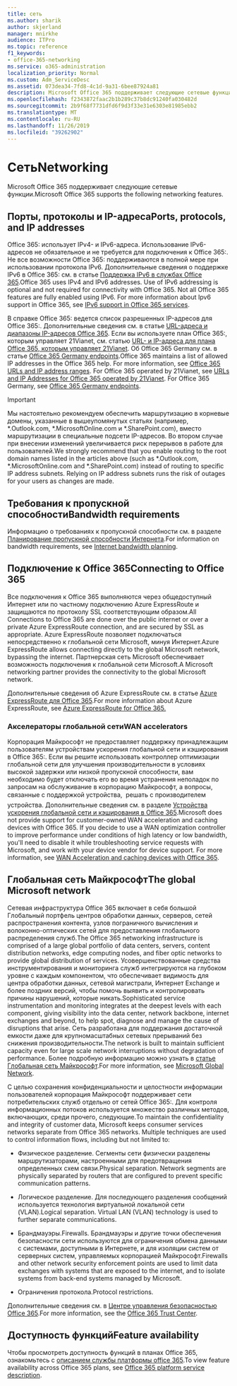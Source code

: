 ```yaml
---
title: сеть
ms.author: sharik
author: skjerland
manager: mnirkhe
audience: ITPro
ms.topic: reference
f1_keywords:
- office-365-networking
ms.service: o365-administration
localization_priority: Normal
ms.custom: Adm_ServiceDesc
ms.assetid: 073dea34-7fd8-4c1d-9a31-6bee87924a81
description: Microsoft Office 365 поддерживает следующие сетевые функции.
ms.openlocfilehash: f2343872faac2b1b289c37b8dc91240fa030482d
ms.sourcegitcommit: 2b9f68f7731dfd6f9d3f33e31e6303e81985ebb2
ms.translationtype: MT
ms.contentlocale: ru-RU
ms.lasthandoff: 11/26/2019
ms.locfileid: "39262902"
---
```

# <a name="networking"></a><span data-ttu-id="c82aa-103">Сеть</span><span class="sxs-lookup"><span data-stu-id="c82aa-103">Networking</span></span>

<span data-ttu-id="c82aa-104">Microsoft Office 365 поддерживает следующие сетевые функции.</span><span class="sxs-lookup"><span data-stu-id="c82aa-104">Microsoft Office 365 supports the following networking features.</span></span>
  
## <a name="ports-protocols-and-ip-addresses"></a><span data-ttu-id="c82aa-105">Порты, протоколы и IP-адреса</span><span class="sxs-lookup"><span data-stu-id="c82aa-105">Ports, protocols, and IP addresses</span></span>

<span data-ttu-id="c82aa-p101">Office 365: использует IPv4- и IPv6-адреса. Использование IPv6-адресов не обязательное и не требуется для подключения к Office 365:. Не все возможности Office 365: поддерживаются в полной мере при использовании протокола IPv6. Дополнительные сведения о поддержке IPv6 в Office 365: см. в статье [Поддержка IPv6 в службах Office 365](https://docs.microsoft.com/office365/enterprise/ipv6-support).</span><span class="sxs-lookup"><span data-stu-id="c82aa-p101">Office 365 uses IPv4 and IPv6 addresses. Use of IPv6 addressing is optional and not required for connectivity with Office 365. Not all Office 365 features are fully enabled using IPv6. For more information about Ipv6 support in Office 365, see [IPv6 support in Office 365 services](https://docs.microsoft.com/office365/enterprise/ipv6-support).</span></span>
  
<span data-ttu-id="c82aa-p102">В справке Office 365: ведется список разрешенных IP-адресов для Office 365:. Дополнительные сведения см. в статье [URL-адреса и диапазоны IP-адресов Office 365](https://docs.microsoft.com/office365/enterprise/urls-and-ip-address-ranges). Если вы используете план Office 365:, которым управляет 21Vianet, см. статью [URL- и IP-адреса для плана Office 365, которым управляет 21Vianet](https://docs.microsoft.com/office365/enterprise/managing-office-365-endpoints). Об Office 365 Germany см. в статье [Office 365 Germany endpoints](https://support.office.com/article/Office-365-Germany-endpoints-8a113a50-0071-4155-bb8e-eba5a8dbd4c8).</span><span class="sxs-lookup"><span data-stu-id="c82aa-p102">Office 365 maintains a list of allowed IP addresses in the Office 365 help. For more information, see [Office 365 URLs and IP address ranges](https://docs.microsoft.com/office365/enterprise/urls-and-ip-address-ranges). For Office 365 operated by 21Vianet, see [URLs and IP Addresses for Office 365 operated by 21Vianet](https://docs.microsoft.com/office365/enterprise/managing-office-365-endpoints). For Office 365 Germany, see [Office 365 Germany endpoints](https://support.office.com/article/Office-365-Germany-endpoints-8a113a50-0071-4155-bb8e-eba5a8dbd4c8).</span></span>
  
> [!IMPORTANT]
> <span data-ttu-id="c82aa-p103">Мы настоятельно рекомендуем обеспечить маршрутизацию в корневые домены, указанные в вышеупомянутых статьях (например, \*.Outlook.com, \*.MicrosoftOnline.com и \*.SharePoint.com), вместо маршрутизации в специальные подсети IP-адресов. Во втором случае при внесении изменений увеличивается риск перерывов в работе для пользователей.</span><span class="sxs-lookup"><span data-stu-id="c82aa-p103">We strongly recommend that you enable routing to the root domain names listed in the articles above (such as \*.Outlook.com, \*.MicrosoftOnline.com and \*.SharePoint.com) instead of routing to specific IP address subnets. Relying on IP address subnets runs the risk of outages for your users as changes are made.</span></span> 
  
## <a name="bandwidth-requirements"></a><span data-ttu-id="c82aa-116">Требования к пропускной способности</span><span class="sxs-lookup"><span data-stu-id="c82aa-116">Bandwidth requirements</span></span>

<span data-ttu-id="c82aa-117">Информацию о требованиях к пропускной способности см. в разделе [Планирование пропускной способности Интернета](https://docs.microsoft.com/office365/enterprise/network-planning-and-performance).</span><span class="sxs-lookup"><span data-stu-id="c82aa-117">For information on bandwidth requirements, see [Internet bandwidth planning](https://docs.microsoft.com/office365/enterprise/network-planning-and-performance).</span></span>
  
## <a name="connecting-to-office-365"></a><span data-ttu-id="c82aa-118">Подключение к Office 365</span><span class="sxs-lookup"><span data-stu-id="c82aa-118">Connecting to Office 365</span></span>

<span data-ttu-id="c82aa-119">Все подключения к Office 365 выполняются через общедоступный Интернет или по частному подключению Azure ExpressRoute и защищаются по протоколу SSL соответствующим образом.</span><span class="sxs-lookup"><span data-stu-id="c82aa-119">All Connections to Office 365 are done over the public internet or over a private Azure ExpressRoute connection, and are secured by SSL as appropriate.</span></span> <span data-ttu-id="c82aa-120">Azure ExpressRoute позволяет подключаться непосредственно к глобальной сети Microsoft, минуя Интернет.</span><span class="sxs-lookup"><span data-stu-id="c82aa-120">Azure ExpressRoute allows connecting directly to the global Microsoft network, bypassing the internet.</span></span> <span data-ttu-id="c82aa-121">Партнерская сеть Microsoft обеспечивает возможность подключения к глобальной сети Microsoft.</span><span class="sxs-lookup"><span data-stu-id="c82aa-121">A Microsoft networking partner provides the connectivity to the global Microsoft network.</span></span>
  
<span data-ttu-id="c82aa-122">Дополнительные сведения об Azure ExpressRoute см. в статье [Azure ExpressRoute для Office 365](https://aka.ms/expressrouteoffice365).</span><span class="sxs-lookup"><span data-stu-id="c82aa-122">For more information about Azure ExpressRoute, see [Azure ExpressRoute for Office 365.](https://aka.ms/expressrouteoffice365)</span></span>
  
### <a name="wan-accelerators"></a><span data-ttu-id="c82aa-123">Акселераторы глобальной сети</span><span class="sxs-lookup"><span data-stu-id="c82aa-123">WAN accelerators</span></span>

<span data-ttu-id="c82aa-p105">Корпорация Майкрософт не предоставляет поддержку принадлежащим пользователям устройствам ускорения глобальной сети и кэширования в Office 365:. Если вы решите использовать контроллер оптимизации глобальной сети для улучшения производительности в условиях высокой задержки или низкой пропускной способности, вам необходимо будет отключать его во время устранения неполадок по запросам на обслуживание в корпорацию Майкрософт, а вопросы, связанные с поддержкой устройства,  решать с производителем устройства. Дополнительные сведения см. в разделе [Устройства ускорения глобальной сети и кэширования в Office 365](https://support.microsoft.com/help/2690045/using-third-party-network-devices-or-solutions-with-office-365).</span><span class="sxs-lookup"><span data-stu-id="c82aa-p105">Microsoft does not provide support for customer-owned WAN acceleration and caching devices with Office 365. If you decide to use a WAN optimization controller to improve performance under conditions of high latency or low bandwidth, you'll need to disable it while troubleshooting service requests with Microsoft, and work with your device vendor for device support. For more information, see [WAN Acceleration and caching devices with Office 365](https://support.microsoft.com/help/2690045/using-third-party-network-devices-or-solutions-with-office-365).</span></span>
  
## <a name="the-global-microsoft-network"></a><span data-ttu-id="c82aa-127">Глобальная сеть Майкрософт</span><span class="sxs-lookup"><span data-stu-id="c82aa-127">The global Microsoft network</span></span>

<span data-ttu-id="c82aa-128">Сетевая инфраструктура Office 365 включает в себя большой Глобальный портфель центров обработки данных, серверов, сетей распространения контента, узлов пограничного вычисления и волоконно-оптических сетей для предоставления глобального распределения служб.</span><span class="sxs-lookup"><span data-stu-id="c82aa-128">The Office 365 networking infrastructure is comprised of a large global portfolio of data centers, servers, content distribution networks, edge computing nodes, and fiber optic networks to provide global distribution of services.</span></span> <span data-ttu-id="c82aa-129">Усовершенствованные средства инструментирования и мониторинга служб интегрируются на глубоком уровне с каждым компонентом, что обеспечивает видимость для центра обработки данных, сетевой магистрали, Интернет Exchange и более поздних версий, чтобы помочь выявить и контролировать причины нарушений, которые никать.</span><span class="sxs-lookup"><span data-stu-id="c82aa-129">Sophisticated service instrumentation and monitoring integrates at the deepest levels with each component, giving visibility into the data center, network backbone, internet exchanges and beyond, to help spot, diagnose and manage the cause of disruptions that arise.</span></span> <span data-ttu-id="c82aa-130">Сеть разработана для поддержания достаточной емкости даже для крупномасштабных сетевых прерываний без снижения производительности.</span><span class="sxs-lookup"><span data-stu-id="c82aa-130">The network is built to maintain sufficient capacity even for large scale network interruptions without degradation of performance.</span></span> <span data-ttu-id="c82aa-131">Более подробную информацию можно узнать в [статье Глобальная сеть Майкрософт](https://docs.microsoft.com/azure/networking/microsoft-global-network).</span><span class="sxs-lookup"><span data-stu-id="c82aa-131">For more information, see [Microsoft Global Network](https://docs.microsoft.com/azure/networking/microsoft-global-network).</span></span> 
  
<span data-ttu-id="c82aa-p107">С целью сохранения конфиденциальности и целостности информации пользователей корпорация Майкрософт поддерживает сети потребительских служб отдельно от сетей Office 365:. Для контроля информационных потоков используется множество различных методов, включающих, среди прочего, следующие.</span><span class="sxs-lookup"><span data-stu-id="c82aa-p107">To maintain the confidentiality and integrity of customer data, Microsoft keeps consumer services networks separate from Office 365 networks. Multiple techniques are used to control information flows, including but not limited to:</span></span>
  
- <span data-ttu-id="c82aa-p108">Физическое разделение. Сегменты сети физически разделены маршрутизаторами, настроенными для предотвращения определенных схем связи.</span><span class="sxs-lookup"><span data-stu-id="c82aa-p108">Physical separation. Network segments are physically separated by routers that are configured to prevent specific communication patterns.</span></span>
    
- <span data-ttu-id="c82aa-p109">Логическое разделение. Для последующего разделения сообщений используется технология виртуальной локальной сети (VLAN).</span><span class="sxs-lookup"><span data-stu-id="c82aa-p109">Logical separation. Virtual LAN (VLAN) technology is used to further separate communications.</span></span>
    
- <span data-ttu-id="c82aa-138">Брандмауэры.</span><span class="sxs-lookup"><span data-stu-id="c82aa-138">Firewalls.</span></span> <span data-ttu-id="c82aa-139">Брандмауэры и другие точки обеспечения безопасности сети используются для ограничения обмена данными с системами, доступными в Интернете, и для изоляции систем от серверных систем, управляемых корпорацией Майкрософт.</span><span class="sxs-lookup"><span data-stu-id="c82aa-139">Firewalls and other network security enforcement points are used to limit data exchanges with systems that are exposed to the internet, and to isolate systems from back-end systems managed by Microsoft.</span></span> 
    
- <span data-ttu-id="c82aa-140">Ограничения протокола.</span><span class="sxs-lookup"><span data-stu-id="c82aa-140">Protocol restrictions.</span></span>
    
<span data-ttu-id="c82aa-141">Дополнительные сведения см. в [Центре управления безопасностью Office 365](https://www.microsoft.com/trust-center).</span><span class="sxs-lookup"><span data-stu-id="c82aa-141">For more information, see the [Office 365 Trust Center](https://www.microsoft.com/trust-center).</span></span> 
  
## <a name="feature-availability"></a><span data-ttu-id="c82aa-142">Доступность функций</span><span class="sxs-lookup"><span data-stu-id="c82aa-142">Feature availability</span></span>

<span data-ttu-id="c82aa-143">Чтобы просмотреть доступность функций в планах Office 365, ознакомьтесь с [описанием службы платформы office 365](office-365-platform-service-description.md).</span><span class="sxs-lookup"><span data-stu-id="c82aa-143">To view feature availability across Office 365 plans, see [Office 365 platform service description](office-365-platform-service-description.md).</span></span>
  

